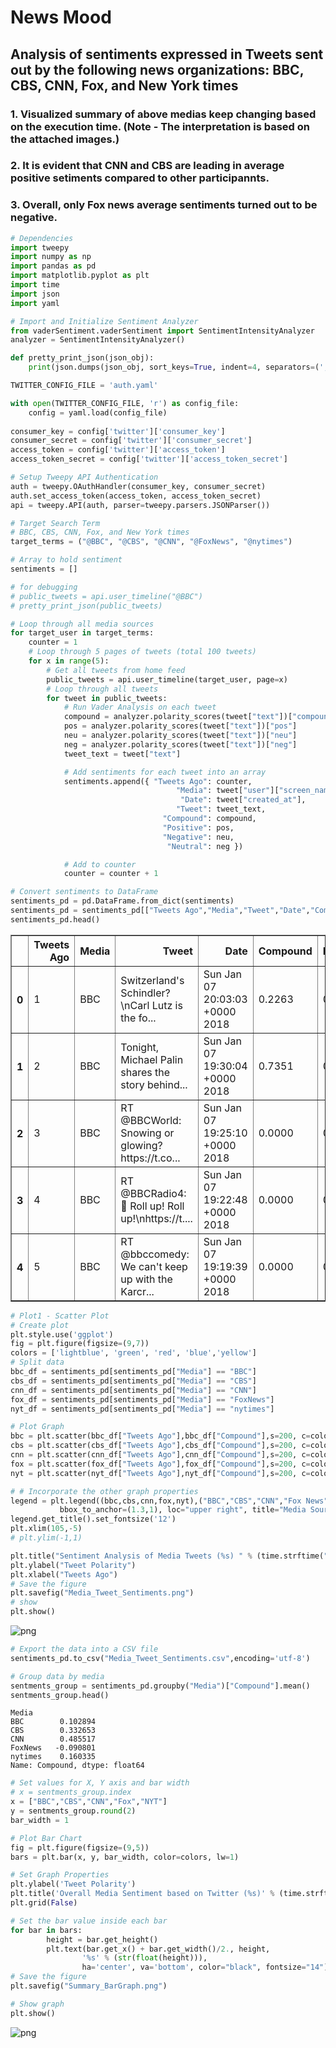 # News Mood
## Analysis of sentiments expressed in Tweets sent out by the following news organizations: BBC, CBS, CNN, Fox, and New York times
### 1. Visualized summary of above medias keep changing based on the execution time. (Note - The interpretation is based on the attached images.) 
### 2. It is evident that CNN and CBS are leading in average positive setiments compared to other participannts.
### 3. Overall, only Fox news average sentiments turned out to be negative.

```python
# Dependencies
import tweepy
import numpy as np
import pandas as pd
import matplotlib.pyplot as plt
import time
import json
import yaml

# Import and Initialize Sentiment Analyzer
from vaderSentiment.vaderSentiment import SentimentIntensityAnalyzer
analyzer = SentimentIntensityAnalyzer()

def pretty_print_json(json_obj):
    print(json.dumps(json_obj, sort_keys=True, indent=4, separators=(',', ': ')))
```


```python
TWITTER_CONFIG_FILE = 'auth.yaml'

with open(TWITTER_CONFIG_FILE, 'r') as config_file:
    config = yaml.load(config_file)
    
consumer_key = config['twitter']['consumer_key']
consumer_secret = config['twitter']['consumer_secret']
access_token = config['twitter']['access_token']
access_token_secret = config['twitter']['access_token_secret']
```


```python
# Setup Tweepy API Authentication
auth = tweepy.OAuthHandler(consumer_key, consumer_secret)
auth.set_access_token(access_token, access_token_secret)
api = tweepy.API(auth, parser=tweepy.parsers.JSONParser())
```


```python
# Target Search Term
# BBC, CBS, CNN, Fox, and New York times
target_terms = ("@BBC", "@CBS", "@CNN", "@FoxNews", "@nytimes")

# Array to hold sentiment
sentiments = []
```


```python
# for debugging
# public_tweets = api.user_timeline("@BBC")
# pretty_print_json(public_tweets)
```


```python
# Loop through all media sources
for target_user in target_terms:
    counter = 1
    # Loop through 5 pages of tweets (total 100 tweets)
    for x in range(5):
        # Get all tweets from home feed
        public_tweets = api.user_timeline(target_user, page=x)
        # Loop through all tweets 
        for tweet in public_tweets:
            # Run Vader Analysis on each tweet
            compound = analyzer.polarity_scores(tweet["text"])["compound"]
            pos = analyzer.polarity_scores(tweet["text"])["pos"]
            neu = analyzer.polarity_scores(tweet["text"])["neu"]
            neg = analyzer.polarity_scores(tweet["text"])["neg"]
            tweet_text = tweet["text"]

            # Add sentiments for each tweet into an array
            sentiments.append({ "Tweets Ago": counter,
                                     "Media": tweet["user"]["screen_name"],
                                      "Date": tweet["created_at"], 
                                     "Tweet": tweet_text,
                                  "Compound": compound,
                                  "Positive": pos,
                                  "Negative": neu,
                                   "Neutral": neg })

            # Add to counter 
            counter = counter + 1
```


```python
# Convert sentiments to DataFrame
sentiments_pd = pd.DataFrame.from_dict(sentiments)
sentiments_pd = sentiments_pd[["Tweets Ago","Media","Tweet","Date","Compound","Positive","Negative","Neutral"]]
sentiments_pd.head()
```




<div>
<style scoped>
    .dataframe tbody tr th:only-of-type {
        vertical-align: middle;
    }

    .dataframe tbody tr th {
        vertical-align: top;
    }

    .dataframe thead th {
        text-align: right;
    }
</style>
<table border="1" class="dataframe">
  <thead>
    <tr style="text-align: right;">
      <th></th>
      <th>Tweets Ago</th>
      <th>Media</th>
      <th>Tweet</th>
      <th>Date</th>
      <th>Compound</th>
      <th>Positive</th>
      <th>Negative</th>
      <th>Neutral</th>
    </tr>
  </thead>
  <tbody>
    <tr>
      <th>0</th>
      <td>1</td>
      <td>BBC</td>
      <td>Switzerland's Schindler? \nCarl Lutz is the fo...</td>
      <td>Sun Jan 07 20:03:03 +0000 2018</td>
      <td>0.2263</td>
      <td>0.158</td>
      <td>0.734</td>
      <td>0.107</td>
    </tr>
    <tr>
      <th>1</th>
      <td>2</td>
      <td>BBC</td>
      <td>Tonight, Michael Palin shares the story behind...</td>
      <td>Sun Jan 07 19:30:04 +0000 2018</td>
      <td>0.7351</td>
      <td>0.279</td>
      <td>0.721</td>
      <td>0.000</td>
    </tr>
    <tr>
      <th>2</th>
      <td>3</td>
      <td>BBC</td>
      <td>RT @BBCWorld: Snowing or glowing? https://t.co...</td>
      <td>Sun Jan 07 19:25:10 +0000 2018</td>
      <td>0.0000</td>
      <td>0.000</td>
      <td>1.000</td>
      <td>0.000</td>
    </tr>
    <tr>
      <th>3</th>
      <td>4</td>
      <td>BBC</td>
      <td>RT @BBCRadio4: 🎪 Roll up! Roll up!\nhttps://t....</td>
      <td>Sun Jan 07 19:22:48 +0000 2018</td>
      <td>0.0000</td>
      <td>0.000</td>
      <td>1.000</td>
      <td>0.000</td>
    </tr>
    <tr>
      <th>4</th>
      <td>5</td>
      <td>BBC</td>
      <td>RT @bbccomedy: We can't keep up with the Karcr...</td>
      <td>Sun Jan 07 19:19:39 +0000 2018</td>
      <td>0.0000</td>
      <td>0.000</td>
      <td>1.000</td>
      <td>0.000</td>
    </tr>
  </tbody>
</table>
</div>




```python
# Plot1 - Scatter Plot
# Create plot
plt.style.use('ggplot')
fig = plt.figure(figsize=(9,7))
colors = ['lightblue', 'green', 'red', 'blue','yellow']
# Split data
bbc_df = sentiments_pd[sentiments_pd["Media"] == "BBC"]
cbs_df = sentiments_pd[sentiments_pd["Media"] == "CBS"]
cnn_df = sentiments_pd[sentiments_pd["Media"] == "CNN"]
fox_df = sentiments_pd[sentiments_pd["Media"] == "FoxNews"]
nyt_df = sentiments_pd[sentiments_pd["Media"] == "nytimes"]

# Plot Graph
bbc = plt.scatter(bbc_df["Tweets Ago"],bbc_df["Compound"],s=200, c=colors[0], alpha=0.9, linewidths=1, edgecolor='black')
cbs = plt.scatter(cbs_df["Tweets Ago"],cbs_df["Compound"],s=200, c=colors[1], alpha=0.9, linewidths=1, edgecolor='black')
cnn = plt.scatter(cnn_df["Tweets Ago"],cnn_df["Compound"],s=200, c=colors[2], alpha=0.9, linewidths=1, edgecolor='black')
fox = plt.scatter(fox_df["Tweets Ago"],fox_df["Compound"],s=200, c=colors[3], alpha=0.9, linewidths=1, edgecolor='black')
nyt = plt.scatter(nyt_df["Tweets Ago"],nyt_df["Compound"],s=200, c=colors[4], alpha=0.9, linewidths=1, edgecolor='black')

# # Incorporate the other graph properties
legend = plt.legend((bbc,cbs,cnn,fox,nyt),("BBC","CBS","CNN","Fox News","New York Times"),fontsize="10", mode="Expanded",
           bbox_to_anchor=(1.3,1), loc="upper right", title="Media Sources", labelspacing=0.5, numpoints=1, scatterpoints=1)
legend.get_title().set_fontsize('12') 
plt.xlim(105,-5)
# plt.ylim(-1,1)

plt.title("Sentiment Analysis of Media Tweets (%s) " % (time.strftime("%x")))
plt.ylabel("Tweet Polarity")
plt.xlabel("Tweets Ago")
# Save the figure
plt.savefig("Media_Tweet_Sentiments.png")
# show
plt.show()
```


![png](Media_Sentiment_Analysis_files/Media_Sentiment_Analysis_7_0.png)



```python
# Export the data into a CSV file
sentiments_pd.to_csv("Media_Tweet_Sentiments.csv",encoding='utf-8')
```


```python
# Group data by media
sentments_group = sentiments_pd.groupby("Media")["Compound"].mean()
sentments_group.head()
```




    Media
    BBC        0.102894
    CBS        0.332653
    CNN        0.485517
    FoxNews   -0.090801
    nytimes    0.160335
    Name: Compound, dtype: float64




```python
# Set values for X, Y axis and bar width
# x = sentments_group.index
x = ["BBC","CBS","CNN","Fox","NYT"]
y = sentments_group.round(2)
bar_width = 1

# Plot Bar Chart 
fig = plt.figure(figsize=(9,5))
bars = plt.bar(x, y, bar_width, color=colors, lw=1)

# Set Graph Properties
plt.ylabel('Tweet Polarity')
plt.title('Overall Media Sentiment based on Twitter (%s)' % (time.strftime("%x"))) 
plt.grid(False)

# Set the bar value inside each bar
for bar in bars:
        height = bar.get_height()
        plt.text(bar.get_x() + bar.get_width()/2., height,
                '%s' % (str(float(height))),
                ha='center', va='bottom', color="black", fontsize="14")
# Save the figure
plt.savefig("Summary_BarGraph.png")

# Show graph
plt.show()
```


![png](Media_Sentiment_Analysis_files/Media_Sentiment_Analysis_10_0.png)

